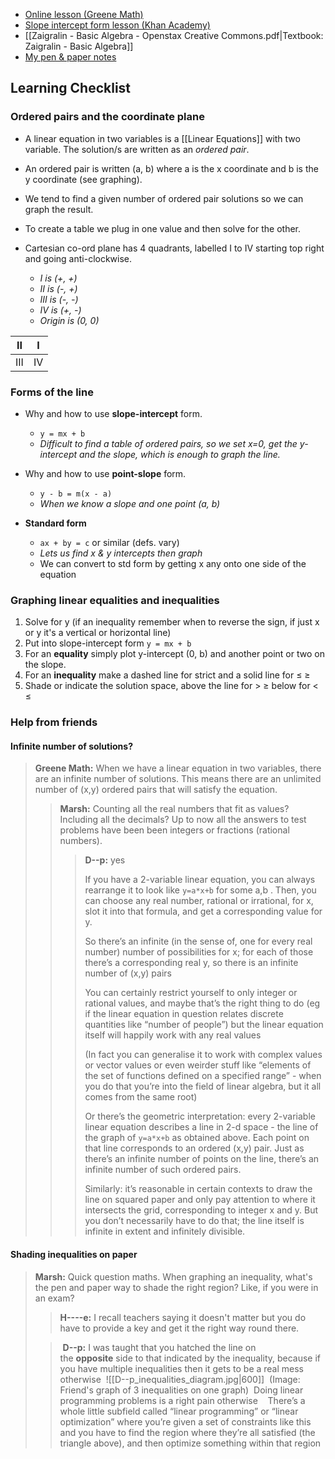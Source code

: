 - [Online lesson (Greene Math)](https://www.greenemath.com/AlgebraI.html#graphing)
- [Slope intercept form lesson (Khan Academy)](https://www.khanacademy.org/math/algebra/x2f8bb11595b61c86:forms-of-linear-equations/x2f8bb11595b61c86:intro-to-slope-intercept-form/a/introduction-to-slope-intercept-form)
- [[Zaigralin - Basic Algebra - Openstax Creative Commons.pdf|Textbook: Zaigralin - Basic Algebra]]
- [My pen & paper notes](https://photos.app.goo.gl/T6AhF5J2StcF36n56)

## Learning Checklist 

### Ordered pairs and the coordinate plane

- A linear equation in two variables is a [[Linear Equations]] with two variable. The solution/s are written as an _ordered pair_.
- An ordered pair is written (a, b) where a is the x coordinate and b is the y coordinate (see graphing).
- We tend to find a given number of ordered pair solutions so we can graph the result. 
- To create a table we plug in one value and then solve for the other.

- Cartesian co-ord plane has 4 quadrants, labelled I to IV starting top right and going anti-clockwise.
  - *I is (+, +)*
  - *II is (-, +)*
  - *III is (-, -)*
  - *IV is (+, -)*
  - *Origin is (0, 0)*
  
| II | I |
| ---- | ---- |
| III | IV |
### Forms of the line

- Why and how to use **slope-intercept** form. 
  - `y = mx + b`
  - *Difficult to find a table of ordered pairs, so we set x=0, get the y-intercept and the slope, which is enough to graph the line.*
  
- Why and how to use **point-slope** form.
  -  `y - b = m(x - a)`
  - *When we know a slope and one point (a, b)*

- **Standard form**
  - `ax + by = c` or similar (defs. vary)
  - *Lets us find x & y intercepts then graph*
  - We can convert to std form by getting x any onto one side of the equation
  
### Graphing linear equalities and inequalities

1. Solve for y (if an inequality remember when to reverse the sign, if just x or y it's a vertical or horizontal line)
3. Put into slope-intercept form `y = mx + b`
4. For an **equality** simply plot y-intercept (0, b) and another point or two on the slope.
5. For an **inequality** make a dashed line for strict and a solid line for ≤ ≥
6. Shade or indicate the solution space, above the line for > ≥ below for <  ≤

### Help from friends

#### Infinite number of solutions?

> **Greene Math:** When we have a linear equation in two variables, there are an infinite number of solutions. This means there are an unlimited number of (x,y) ordered pairs that will satisfy the equation.
> 
>>  **Marsh:** Counting all the real numbers that fit as values? Including all the decimals? Up to now all the answers to test problems have been been integers or fractions (rational numbers).
>>  
>>>  **D--p:** yes
>>>  
>>>  If you have a 2-variable linear equation, you can always rearrange it to look like `y=a*x+b` for some a,b . Then, you can choose any real number, rational or irrational, for x, slot it into that formula, and get a corresponding value for y.
>>>  
>>>  So there’s an infinite (in the sense of, one for every real number) number of possibilities for x; for each of those there’s a corresponding real y, so there is an infinite number of (x,y) pairs
>>>  
>>>  You can certainly restrict yourself to only integer or rational values, and maybe that’s the right thing to do (eg if the linear equation in question relates discrete quantities like “number of people”) but the linear equation itself will happily work with any real values
>>>  
>>>  (In fact you can generalise it to work with complex values or vector values or even weirder stuff like “elements of the set of functions defined on a specified range” - when you do that you’re into the field of linear algebra, but it all comes from the same root)
>>>
>>> Or there’s the geometric interpretation: every 2-variable linear equation describes a line in 2-d space - the line of the graph of `y=a*x+b` as obtained above. Each point on that line corresponds to an ordered (x,y) pair. Just as there’s an infinite number of points on the line, there’s an infinite number of such ordered pairs.
>>> 
>>> Similarly: it’s reasonable in certain contexts to draw the line on squared paper and only pay attention to where it intersects the grid, corresponding to integer x and y. But you don’t necessarily have to do that; the line itself is infinite in extent and infinitely divisible.

#### Shading inequalities on paper

> **Marsh:** Quick question maths. When graphing an inequality, what's the pen and paper way to shade the right region? Like, if you were in an exam?
> 
>> **H----e:** I recall teachers saying it doesn't matter but you do have to provide a key and get it the right way round there.
>
>> **D--p:** I was taught that you hatched the line on the **opposite** side to that indicated by the inequality, because if you have multiple inequalities then it gets to be a real mess otherwise
>> ![[D--p_inequalities_diagram.jpg|600]]
>> (Image: Friend's graph of 3 inequalities on one graph)
>> Doing linear programming problems is a right pain otherwise
>> 
>> There’s a whole little subfield called “linear programming” or “linear optimization” where you’re given a set of constraints like this and you have to find the region where they’re all satisfied (the triangle above), and then optimize something within that region

